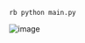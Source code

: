 ```rb python main.py```


![image](https://github.com/Monliker2/Exam/assets/147748109/77ad4766-2328-4c31-8697-8357adcbccab)

